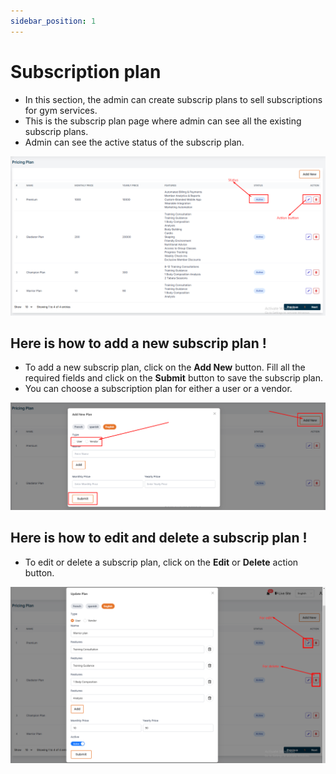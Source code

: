 ```yaml
---
sidebar_position: 1
---
```


# Subscription plan
- In this section, the admin can create subscrip plans to sell subscriptions for gym services.
- This is the subscrip plan page where admin can see all the existing subscrip plans.
- Admin can see the active status of the subscrip plan.

![price](./img/pp.png)

## Here is how to add a new subscrip plan !
- To add a new subscrip plan, click on the **Add New** button. Fill all the required fields and click on the **Submit** button to save the subscrip plan.
- You can choose a subscription plan for either a user or a vendor.

![price](./img/pp1.png)


## Here is how to edit and delete a subscrip plan !
- To edit or delete a subscrip plan, click on the **Edit** or **Delete** action button.

![price](./img/pp2.png)
